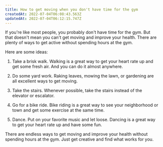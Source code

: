 ```yaml
---
title: How to get moving when you don't have time for the gym
createdAt: 2022-07-04T06:08:43.563Z
updatedAt: 2022-07-04T06:12:15.747Z
---
```


If you're like most people, you probably don't have time for the gym. But that doesn't mean you can't get moving and improve your health. There are plenty of ways to get active without spending hours at the gym.

Here are some ideas:

1. Take a brisk walk. Walking is a great way to get your heart rate up and get some fresh air. And you can do it almost anywhere.

2. Do some yard work. Raking leaves, mowing the lawn, or gardening are all excellent ways to get moving.

3. Take the stairs. Whenever possible, take the stairs instead of the elevator or escalator.

4. Go for a bike ride. Bike riding is a great way to see your neighborhood or town and get some exercise at the same time.

5. Dance. Put on your favorite music and let loose. Dancing is a great way to get your heart rate up and have some fun.

There are endless ways to get moving and improve your health without spending hours at the gym. Just get creative and find what works for you.
